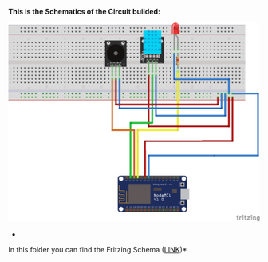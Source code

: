 **This is the Schematics of the Circuit builded:**




![Circuit](https://github.com/edovio/TemperatureMonitor/blob/master/circuit/TemperatureMonitor_bb.png "Circuit")


*

In this folder you can find the Fritzing Schema ([LINK](https://github.com/edovio/TemperatureMonitor/blob/master/circuit/TemperatureMonitor.fzz))*
